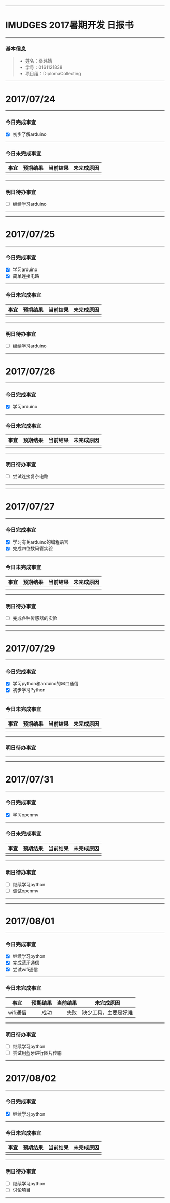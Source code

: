 -------
# IMUDGES 2017暑期开发 日报书

-------


### 基本信息
> * 姓名：桑玮婧
> * 学号：0161121838
> * 项目组：DiplomaCollecting

-------


# 2017/07/24

-------

### 今日完成事宜
- [x]  初步了解arduino

-----
### 今日未完成事宜


| 事宜     |预期结果| 当前结果  | 未完成原因   | 
| --------   | -----:  | -----:  | :----:  |
|    |   |   |   |


------
### 明日待办事宜
- [ ] 继续学习arduino
-------
-------


# 2017/07/25

-------

### 今日完成事宜
- [x]  学习arduino
- [x]  简单连接电路
-----
### 今日未完成事宜


| 事宜     |预期结果| 当前结果  | 未完成原因   | 
| --------   | -----:  | -----:  | :----:  |
|    |   |   |   |


------
### 明日待办事宜
- [ ] 继续学习arduino

-------
# 2017/07/26

-------

### 今日完成事宜
- [x]  学习arduino
-----
### 今日未完成事宜


| 事宜     |预期结果| 当前结果  | 未完成原因   | 
| --------   | -----:  | -----:  | :----:  |
|    |   |   |   |


------
### 明日待办事宜
- [ ] 尝试连接复杂电路
-------
-------

# 2017/07/27

-------

### 今日完成事宜
- [x]  学习有关arduino的编程语言
- [x]  完成四位数码管实验
-----
### 今日未完成事宜


| 事宜     |预期结果| 当前结果  | 未完成原因   | 
| --------   | -----:  | -----:  | :----:  |
|    |   |   |   |


------
### 明日待办事宜
- [ ] 完成各种传感器的实验
-------
-------


# 2017/07/29

-------

### 今日完成事宜
- [x]  学习python和arduino的串口通信
- [x]  初步学习Python

-----
### 今日未完成事宜


| 事宜     |预期结果| 当前结果  | 未完成原因   | 
| --------   | -----:  | -----:  | :----:  |
|    |   |   |   |


------
### 明日待办事宜

-------
-------

# 2017/07/31

-------

### 今日完成事宜
- [x]  学习openmv

-----
### 今日未完成事宜


| 事宜     |预期结果| 当前结果  | 未完成原因   | 
| --------   | -----:  | -----:  | :----:  |
|    |   |   |   |


------
### 明日待办事宜
- [ ] 继续学习python
- [ ] 调试openmv
-------
-------

# 2017/08/01

-------

### 今日完成事宜
- [x]  继续学习python
- [x]  完成蓝牙通信
- [x]  尝试wifi通信
-----
### 今日未完成事宜

| 事宜     |预期结果| 当前结果  | 未完成原因   | 
| --------   | -----:  | -----:  | :----:  |
|   wifi通信  |  成功   | 失败  | 缺少工具，主要是好难  |



------
### 明日待办事宜
- [ ] 继续学习python
- [ ] 尝试用蓝牙进行图片传输
-------

# 2017/08/02

-------

### 今日完成事宜
- [x]  继续学习python

-----
### 今日未完成事宜

| 事宜     |预期结果| 当前结果  | 未完成原因   | 
| --------   | -----:  | -----:  | :----:  |
|    |     | |   |



------
### 明日待办事宜
- [ ] 继续学习python
- [ ] 讨论项目
-------

